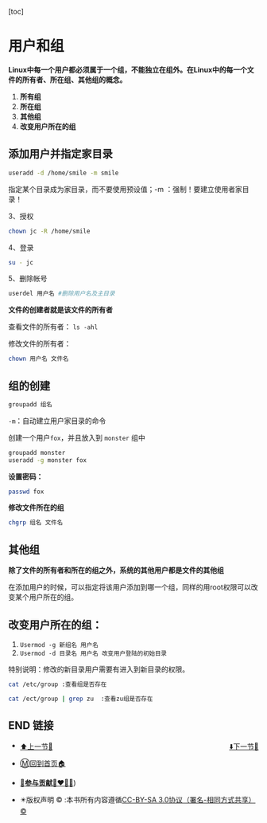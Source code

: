 [toc]

# 用户和组

**Linux中每一个用户都必须属于一个组，不能独立在组外。在Linux中的每一个文件的所有者、所在组、其他组的概念。**

1. **所有组**
2. **所在组**
3. **其他组**
4. **改变用户所在的组**



## 添加用户并指定家目录

```bash
useradd -d /home/smile -m smile
```

指定某个目录成为家目录，而不要使用预设值；-m ：强制！要建立使用者家目录！

 3、授权 

```bash
chown jc -R /home/smile
```

 4、登录

```bash
su - jc
```

 5、删除帐号

```bash
userdel 用户名 #删除用户名及主目录
```

 

**文件的创建者就是该文件的所有者**

查看文件的所有者： `ls -ahl`

修改文件的所有者： 

```bash
chown 用户名 文件名
```

 

## 组的创建

```bash
groupadd 组名 
```

`-m`：自动建立用户家目录的命令

 创建一个用户`fox`，并且放入到 `monster` 组中

```bash
groupadd monster
useradd -g monster fox
```

 

**设置密码：**

```bash
passwd fox
```



**修改文件所在的组**

```bash
chgrp 组名 文件名
```



## 其他组

**除了文件的所有者和所在的组之外，系统的其他用户都是文件的其他组**

在添加用户的时候，可以指定将该用户添加到哪一个组，同样的用root权限可以改变某个用户所在的组。

 

## 改变用户所在的组：

1. `Usermod -g 新组名 用户名`
2. `Usermod -d 目录名 用户名 改变用户登陆的初始目录`

特别说明：修改的新目录用户需要有进入到新目录的权限。

```bash
cat /etc/group :查看组是否存在

cat /ect/group | grep zu  :查看zu组是否存在
```

 

## END 链接

<ul><li><div><a href = '12.md' style='float:left'>⬆️上一节🔗</a><a href = '14.md' style='float: right'>⬇️下一节🔗</a></div></li></ul>

+ [Ⓜ️回到首页🏠](../README.md)

+ [**🫵参与贡献💞❤️‍🔥💖**](https://nsddd.top/archives/contributors))

+ ✴️版权声明 &copy; :本书所有内容遵循[CC-BY-SA 3.0协议（署名-相同方式共享）&copy;](http://zh.wikipedia.org/wiki/Wikipedia:CC-by-sa-3.0协议文本) 

